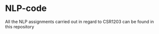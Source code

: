 # NLP-code
All the NLP assignments carried out in regard to CSR1203 can be found in this repository
